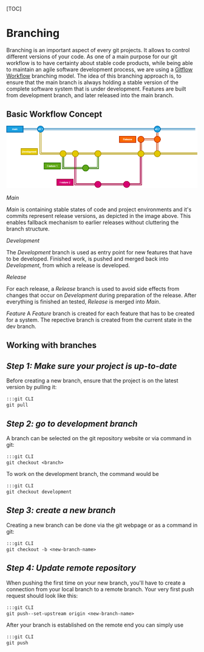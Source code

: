 [TOC]

# Branching

Branching is an important aspect of every git projects. It allows to control different versions of your code. As one of a main purpose for our git workflow is to have certainty about stable code products, while being able to maintain an agile software development process, we are using a [Gitflow Workflow](https://www.atlassian.com/git/tutorials/comparing-workflows/gitflow-workflow) branching model. The idea of this branching approach is, to ensure that the main branch is always holding a stable version of the complete software system that is under development. Features are built from development branch, and later released into the main branch. 

## Basic Workflow Concept 

![image](/images/branching.png)

*Main*

*Main* is containing stable states of code and project environments and it's commits represent release versions, as depicted in the image above. This enables fallback mechanism to earlier releases without cluttering the branch structure.

*Development* 

The *Development* branch is used as entry point for new features that have to be developed. Finished work, is pushed and merged back into *Development*, from which a release is developed. 

*Release* 

For each release, a *Release* branch is used to avoid side effects from changes that occur on *Development* during preparation of the release. After everything is finished an tested, *Release* is merged into *Main*. 

*Feature*
A *Feature* branch is created for each feature that has to be created for a system. The repective branch is created from the current state in the dev branch.

## Working with branches

*Step 1: Make sure your project is up-to-date*
----------------

Before creating a new branch, ensure that the project is on the latest version by pulling it:

    :::git CLI
    git pull

*Step 2: go to development branch*
----------------

A branch can be selected on the git repository website or via command in git:

    :::git CLI
    git checkout <branch>

To work on the development branch, the command would be

    :::git CLI
    git checkout development

*Step 3: create a new branch*
----------------

Creating a new branch can be done via the git webpage or as a command in git:

    :::git CLI
    git checkout -b <new-branch-name>

*Step 4: Update remote repository*
----------------

When pushing the first time on your new branch, you'll have to create a connection from your local branch to a remote branch. Your very first push request should look like this:

    :::git CLI
    git push--set-upstream origin <new-branch-name>

After your branch is established on the remote end you can simply use

    :::git CLI
    git push
